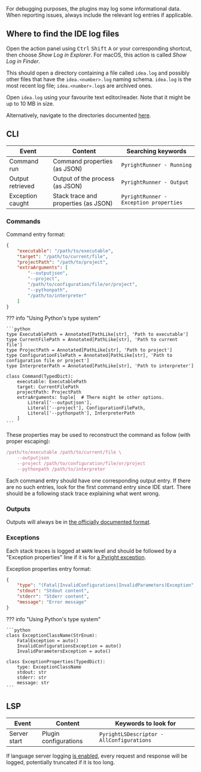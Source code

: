 For debugging purposes, the plugins may log some informational data.
When reporting issues, always include the relevant log entries if applicable.


## Where to find the IDE log files

Open the action panel using <kbd>Ctrl</kbd> <kbd>Shift</kbd> <kbd>A</kbd>
or your corresponding shortcut, then choose <i>Show Log in Explorer</i>.
For macOS, this action is called <i>Show Log in Finder</i>.

This should open a directory containing a file called `idea.log`
and possibly other files that have the `idea.<number>.log` naming schema.
`idea.log` is the most recent log file; `idea.<number>.log`s are archived ones.

Open `idea.log` using your favourite text editor/reader.
Note that it might be up to 10 MB in size.

Alternatively, navigate to the directories documented [here][1].


## CLI

| Event            | Content                              | Searching keywords                     |
|------------------|--------------------------------------|----------------------------------------|
| Command run      | Command properties (as JSON)         | `PyrightRunner - Running`              |
| Output retrieved | Output of the process (as JSON)      | `PyrightRunner - Output`               |
| Exception caught | Stack trace and properties (as JSON) | `PyrightRunner - Exception properties` |


### Commands

Command entry format:

```json
{
    "executable": "/path/to/executable",
    "target": "/path/to/current/file",
    "projectPath": "/path/to/project",
    "extraArguments": [
        "--outputjson",
        "--project",
        "/path/to/configuration/file/or/project",
        "--pythonpath",
        "/path/to/interpreter"
    ]
}
```

??? info "Using Python's type system"

    ```python
    type ExecutablePath = Annotated[PathLike[str], 'Path to executable']
    type CurrentFilePath = Annotated[PathLike[str], 'Path to current file']
    type ProjectPath = Annotated[PathLike[str], 'Path to project']
    type ConfigurationFilePath = Annotated[PathLike[str], 'Path to configuration file or project']
    type InterpreterPath = Annotated[PathLike[str], 'Path to interpreter']
    
    class Command(TypedDict):
        executable: ExecutablePath
        target: CurrentFilePath
        projectPath: ProjectPath
        extraArguments: tuple[  # There might be other options.
            Literal['--outputjson'],
            Literal['--project'], ConfigurationFilePath,
            Literal['--pythonpath'], InterpreterPath
        ]
    ```

These properties may be used to reconstruct the command as follow
(with proper escaping):

```javascript
/path/to/executable /path/to/current/file \
    --outputjson
    --project /path/to/configuration/file/or/project
    --pythonpath /path/to/interpreter
```

Each command entry should have one corresponding output entry.
If there are no such entries, look for the first command entry since IDE start.
There should be a following stack trace explaining what went wrong.


### Outputs

Outputs will always be in [the officially documented format][2].


### Exceptions

Each stack traces is logged at `WARN` level and
should be followed by a "Exception properties" line
if it is for [a Pyright exception][3].

Exception properties entry format:

```json
{
    "type": "(Fatal|InvalidConfigurations|InvalidParameters)Exception",
    "stdout": "Stdout content",
    "stderr": "Stderr content",
    "message": "Error message"
}
```

??? info "Using Python's type system"

    ```python
    class ExceptionClassName(StrEnum):
        FatalException = auto()
        InvalidConfigurationsException = auto()
        InvalidParametersException = auto()
    
    class ExceptionProperties(TypedDict):
        type: ExceptionClassName
        stdout: str
        stderr: str
        message: str
    ```


## LSP

| Event        | Content               | Keywords to look for                      |
|--------------|-----------------------|-------------------------------------------|
| Server start | Plugin configurations | `PyrightLSDescriptor - AllConfigurations` |


If language server logging [is enabled][4],
every request and response will be logged,
potentially truncated if it is too long.


  [1]: https://www.jetbrains.com/help/pycharm/directories-used-by-the-ide-to-store-settings-caches-plugins-and-logs.html#logs-directory
  [2]: https://microsoft.github.io/pyright/#/command-line?id=json-output
  [3]: https://microsoft.github.io/pyright/#/command-line?id=pyright-exit-codes
  [4]: how-to.md#how-to-enable-language-server-logging
